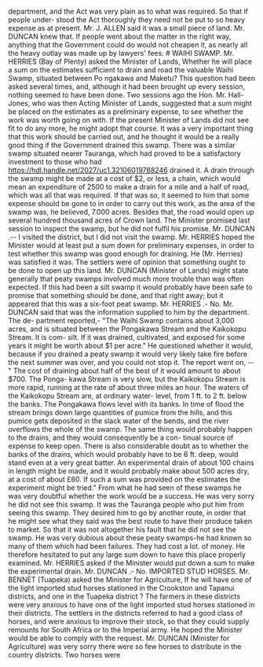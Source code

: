 department, and the Act was very plain as to what was required. So that if people under- stood the Act thoroughly they need not be put to so heavy expense as at present. Mr. J. ALLEN said it was a small piece of land. Mr. DUNCAN knew that. If people went about the matter in the right way, anything that the Government could do would not cheapen it, as nearly all the heavy outlay was made up by lawyers' fees. # WAIHI SWAMP. Mr. HERRIES (Bay of Plenty) asked the Minister of Lands, Whether he will place a sum on the estimates sufficient to drain and road the valuable Waihi Swamp, situated between Po ngakawa and Maketu? This question had been asked several times, and, although it had been brought up every session, nothing seemed to have been done. Two sessions ago the Hon. Mr. Hall-Jones, who was then Acting Minister of Lands, suggested that a sum might be placed on the estimates as a preliminary expense, to see whether the work was worth going on with. If the present Minister of Lands did not see fit to do any more, he might adopt that course. It was a very important thing that this work should be carried out, and he thought it would be a really good thing if the Government drained this swamp. There was a similar swamp situated nearer Tauranga, which had proved to be a satisfactory investment to those who had https://hdl.handle.net/2027/uc1.32106019788246 drained it. A drain through the swamp might be made at a cost of $2, or less, a chain, which would mean an expenditure of 2500 to make a drain for a mile and a half of road, which was all that was required. If that was so, it seemed to him that some expense should be gone to in order to carry out this work, as the area of the swamp was, he believed, 7.000 acres. Besides that, the road would open up several hundred thousand acres of Crown land. The Minister promised last session to inspect the swamp, but he did not fulfil his promise. Mr. DUNCAN .-- I visited the district, but I did not visit the swamp. Mr. HERRIES hoped the Minister would at least put a sum down for preliminary expenses, in order to test whether this swamp was good enough for draining. He (Mr. Herries) was satisfied it was. The settlers were of opinion that something ought to be done to open up this land. Mr. DUNCAN (Minister of Lands) might state generally that peaty swamps involved much more trouble than was often expected. If this had been a silt swamp it would probably have been safe to promise that something should be done, and that right away; but it appeared that this was a six-foot peat swamp. Mr. HERRIES .- No. Mr. DUNCAN said that was the information supplied to him by the department. The de- partment reported,- "The Waihi Swamp contains about 3,000 acres, and is situated between the Pongakawa Stream and the Kaikokopu Stream. It is com- silt. If it was drained, cultivated, and exposed for some years it might be worth about $1 per acre." He questioned whether it would, because if you drained a peaty swamp it would very likely take fire before the next summer was over, and you could not stop it. The report went on, -- " The cost of draining about half of the best of it would amount to about $700. The Ponga- kawa Stream is very slow, but the Kaikokopu Stream is more rapid, running at the rate of about three miles an hour. The waters of the Kaikokopu Stream are, at ordinary water- level, from 1 ft. to 2 ft. below the banks. The Pongakawa flows level with its banks. In time of flood the stream brings down large quantities of pumice from the hills, and this pumice gets deposited in the slack water of the bends, and the river overflows the whole of the swamp. The same thing would probably happen to the drains, and they would consequently be a con- tinual source of expense to keep open. There is also considerable doubt as to whether the banks of the drains, which would probably have to be 6 ft. deep, would stand even at a very great batter. An experimental drain of about 100 chains in length might be made, and it would probably make about 500 acres dry, at a cost of about £60. If such a sum was provided on the estimates the experiment might be tried." From what he had seen of these swamps he was very doubtful whether the work would be a success. He was very sorry he did not see this swamp. It was the Tauranga people who put him from seeing this swamp. They desired him to go by another route, in order that he might see what they said was the best route to have their produce taken to market. So that it was not altogether his fault that he did not see the swamp. He was very dubious about these peaty swamps-he had known so many of them which had been failures. They had cost a lot. of money. He therefore hesitated to put any large sum down to have this place properly examined. Mr. HERRIES asked if the Minister would put down a sum to make the experimental drain. Mr. DUNCAN .- No. IMPORTED STUD HORSES. Mr. BENNET (Tuapeka) asked the Minister for Agriculture, If he will have one of the light imported stud horses stationed in the Crookston and Tapanui districts, and one in the Tuapeka district ? The farmers in these districts were very anxious to have one of the light imported stud horses stationed in their districts. The settlers in the districts referred to had a good class of horses, and were anxious to improve their stock, so that they could supply remounts for South Africa or to the Imperial army. He hoped the Minister would be able to comply with the request. Mr. DUNCAN (Minister for Agriculture) was very sorry there were so few horses to distribute in the country districts. Two horses were 